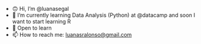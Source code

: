 - 🙃 Hi, I’m @luanasegal
- 🌱 I’m currently learning Data Analysis (Python) at @datacamp and soon I want to start learning R
- 📓 Open to learn
- 📫 How to reach me: luanasralonso@gmail.com
